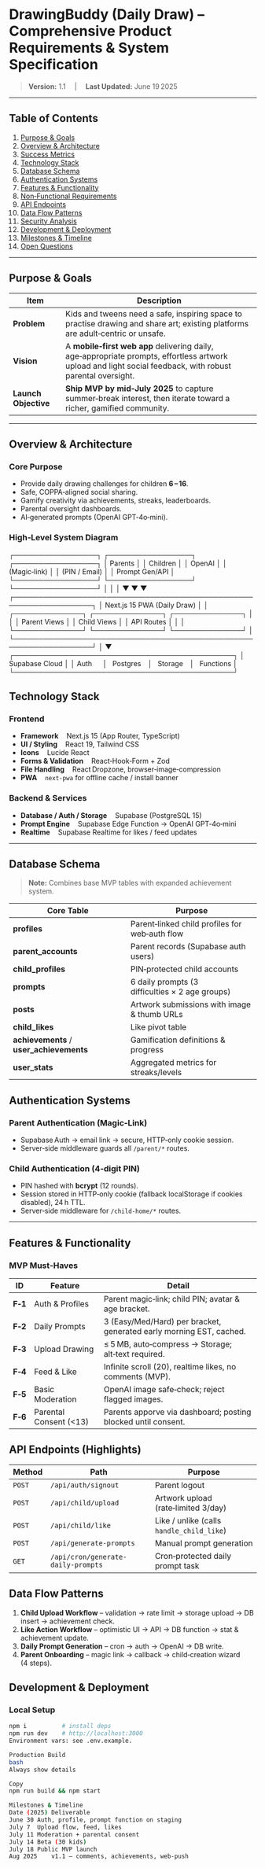 # DrawingBuddy (Daily Draw) – Comprehensive Product Requirements & System Specification

> **Version:** 1.1  |  **Last Updated:** June 19 2025

---
## Table of Contents
1. [Purpose & Goals](#purpose--goals)
2. [Overview & Architecture](#overview--architecture)
3. [Success Metrics](#success-metrics)
4. [Technology Stack](#technology-stack)
5. [Database Schema](#database-schema)
6. [Authentication Systems](#authentication-systems)
7. [Features & Functionality](#features--functionality)
8. [Non‑Functional Requirements](#non‑functional-requirements)
9. [API Endpoints](#api-endpoints)
10. [Data Flow Patterns](#data-flow-patterns)
11. [Security Analysis](#security-analysis)
12. [Development & Deployment](#development--deployment)
13. [Milestones & Timeline](#milestones--timeline)
14. [Open Questions](#open-questions)

---

## Purpose & Goals

| Item | Description |
|------|-------------|
| **Problem** | Kids and tweens need a safe, inspiring space to practise drawing and share art; existing platforms are adult‑centric or unsafe. |
| **Vision** | A **mobile‑first web app** delivering daily, age‑appropriate prompts, effortless artwork upload and light social feedback, with robust parental oversight. |
| **Launch Objective** | **Ship MVP by mid‑July 2025** to capture summer‑break interest, then iterate toward a richer, gamified community. |

---

## Overview & Architecture

### Core Purpose
* Provide daily drawing challenges for children **6 – 16**.  
* Safe, COPPA‑aligned social sharing.  
* Gamify creativity via achievements, streaks, leaderboards.  
* Parental oversight dashboards.  
* AI‑generated prompts (OpenAI GPT‑4o‑mini).

### High‑Level System Diagram
┌─────────────────┐ ┌─────────────────┐ ┌─────────────────┐
│ Parents │ │ Children │ │ OpenAI │
│ (Magic‑link) │ │ (PIN / Email) │ │ Prompt Gen/API │
└─────────────────┘ └─────────────────┘ └─────────────────┘
│ │ │
▼ ▼ ▼
┌──────────────────────────────────────────────────────────────────┐
│ Next.js 15 PWA (Daily Draw) │
│ ┌──────────────┐ ┌──────────────┐ ┌──────────────┐ │
│ │ Parent Views │ │ Child Views │ │ API Routes │ │
│ └──────────────┘ └──────────────┘ └──────────────┘ │
└──────────────────────────────────────────────────────────────────┘
│
▼
┌─────────────────────────────────────────────┐
│ Supabase Cloud │
│ Auth   │  Postgres │  Storage │  Functions │
└─────────────────────────────────────────────┘



## Technology Stack

### Frontend
* **Framework**  Next.js 15 (App Router, TypeScript)  
* **UI / Styling**  React 19, Tailwind CSS 
* **Icons**  Lucide React  
* **Forms & Validation**  React‑Hook‑Form + Zod  
* **File Handling**  React Dropzone, browser‑image‑compression  
* **PWA**  `next‑pwa` for offline cache / install banner  

### Backend & Services
* **Database / Auth / Storage**  Supabase (PostgreSQL 15)  
* **Prompt Engine**  Supabase Edge Function → OpenAI GPT‑4o‑mini  
* **Realtime**  Supabase Realtime for likes / feed updates  

---


## Database Schema

> **Note:** Combines base MVP tables with expanded achievement system.

| Core Table | Purpose |
|------------|---------|
| **profiles** | Parent‑linked child profiles for web‑auth flow |
| **parent_accounts** | Parent records (Supabase auth users) |
| **child_profiles** | PIN‑protected child accounts |
| **prompts** | 6 daily prompts (3 difficulties × 2 age groups) |
| **posts** | Artwork submissions with image & thumb URLs |
| **child_likes** | Like pivot table |
| **achievements** / **user_achievements** | Gamification definitions & progress |
| **user_stats** | Aggregated metrics for streaks/levels |


## Authentication Systems

### Parent Authentication (Magic‑Link)
* Supabase Auth → email link → secure, HTTP‑only cookie session.  
* Server‑side middleware guards all `/parent/*` routes.

### Child Authentication (4‑digit PIN)
* PIN hashed with **bcrypt** (12 rounds).  
* Session stored in HTTP‑only cookie (fallback localStorage if cookies disabled), 24 h TTL.   
* Server‑side middleware for `/child‑home/*` routes.

---


## Features & Functionality

### MVP Must‑Haves
| ID | Feature | Detail |
|----|---------|--------|
| **F‑1** | Auth & Profiles | Parent magic‑link; child PIN; avatar & age bracket. |
| **F‑2** | Daily Prompts | 3 (Easy/Med/Hard) per bracket, generated early morning EST, cached. |
| **F‑3** | Upload Drawing | ≤ 5 MB, auto‑compress → Storage; alt‑text required. |
| **F‑4** | Feed & Like | Infinite scroll (20), realtime likes, no comments (MVP). |
| **F‑5** | Basic Moderation | OpenAI image safe‑check; reject flagged images. |
| **F‑6** | Parental Consent (<13) | Parents apporve via dashboard; posting blocked until consent. |




## API Endpoints (Highlights)

| Method | Path | Purpose |
|--------|------|---------|
| `POST` | `/api/auth/signout` | Parent logout |
| `POST` | `/api/child/upload` | Artwork upload (rate‑limited 3/day) |
| `POST` | `/api/child/like` | Like / unlike (calls `handle_child_like`) |
| `POST` | `/api/generate-prompts` | Manual prompt generation |
| `GET`  | `/api/cron/generate-daily-prompts` | Cron‑protected daily prompt task |



## Data Flow Patterns

1. **Child Upload Workflow** – validation → rate limit → storage upload → DB insert → achievement check.  
2. **Like Action Workflow** – optimistic UI → API → DB function → stat & achievement update.  
3. **Daily Prompt Generation** – cron → auth → OpenAI → DB write.  
4. **Parent Onboarding** – magic link → callback → child‑creation wizard (4 steps).  


## Development & Deployment

### Local Setup
```bash
npm i          # install deps
npm run dev    # http://localhost:3000
Environment vars: see .env.example.

Production Build
bash
Always show details

Copy
npm run build && npm start

Milestones & Timeline
Date (2025)	Deliverable
June 30	Auth, profile, prompt function on staging
July 7	Upload flow, feed, likes
July 11	Moderation + parental consent
July 14	Beta (30 kids)
July 18	Public MVP launch
Aug 2025	v1.1 – comments, achievements, web‑push

